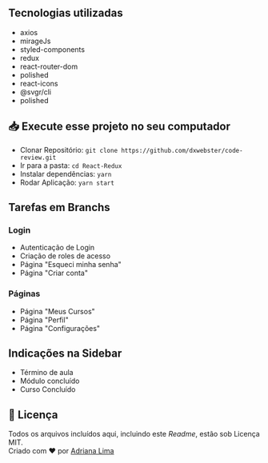 ## Tecnologias utilizadas

- axios
- mirageJs
- styled-components
- redux
- react-router-dom
- polished
- react-icons
- @svgr/cli
- polished

## 📥 Execute esse projeto no seu computador

- Clonar Repositório: `git clone https://github.com/dxwebster/code-review.git`
- Ir para a pasta: `cd React-Redux`
- Instalar dependências: `yarn`
- Rodar Aplicação: `yarn start`

## Tarefas em Branchs
### Login
- Autenticação de Login
- Criação de roles de acesso
- Página "Esqueci minha senha"
- Página "Criar conta"
### Páginas
- Página "Meus Cursos"
- Página "Perfil"
- Página "Configurações"
## Indicações na Sidebar
- Término de aula
- Módulo concluído
- Curso Concluído


## 📕 Licença

Todos os arquivos incluídos aqui, incluindo este _Readme_, estão sob Licença MIT.<br>
Criado com ❤ por [Adriana Lima](https://github.com/dxwebster)
